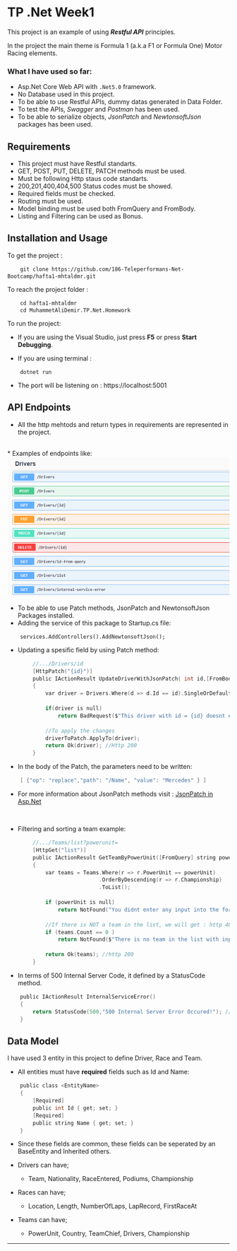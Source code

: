 

# TP .Net Week1

This project is an example of using  ***Restful API*** principles.

In the project the main theme is Formula 1 (a.k.a F1 or Formula One) Motor Racing elements.

### What I have used so far:
- Asp.Net Core Web API with `.Net5.0` framework.
- No Database used in this project.
- To be able to use Restful APIs, dummy datas generated in Data Folder.
- To test the APIs, *Swagger* and *Postman* has been used.
- To be able to serialize objects, *JsonPatch* and *NewtonsoftJson* packages has been used.


## Requirements
- This project must have Restful standarts.
- GET, POST, PUT, DELETE, PATCH methods must be used.
- Must be following Http staus code standarts.
- 200,201,400,404,500 Status codes must be showed.
- Required fields must be checked.
- Routing must be used.
- Model binding must be used both FromQuery and FromBody.
- Listing and Filtering can be used as Bonus.

## Installation and Usage

To get the project :
```
    git clone https://github.com/186-Teleperformans-Net-Bootcamp/hafta1-mhtaldmr.git
```
To reach the project folder :
```
    cd hafta1-mhtaldmr 
    cd MuhammetAliDemir.TP.Net.Homework
```
To run the project:
- If you are using the Visual Studio, just press **F5** or press **Start Debugging**.

- If you are using terminal : 
```
    dotnet run
```
- The port will be listening on : https://localhost:5001

## API Endpoints

* All the http mehtods and return types in requirements are represented in the project.
<br>
*  Examples of endpoints like:
<img src="https://github.com/186-Teleperformans-Net-Bootcamp/hafta1-mhtaldmr/blob/main/endpoints.PNG" alt="endpoint" />

- To be able to use Patch methods, JsonPatch and NewtonsoftJson Packages installed.
- Adding the service of this package to Startup.cs file:
```
    services.AddControllers().AddNewtonsoftJson();
```
- Updating a spesific field by using Patch method:
```c
        //.../Drivers/id
        [HttpPatch("{id}")] 
        public IActionResult UpdateDriverWithJsonPatch( int id,[FromBody] JsonPatchDocument<Driver> driverToPatch)
        {
            var driver = Drivers.Where(d => d.Id == id).SingleOrDefault();

            if(driver is null)
                return BadRequest($"This driver with id = {id} doesnt exist in the list!");

            //To apply the changes
            driverToPatch.ApplyTo(driver);
            return Ok(driver); //Http 200
        }
```
- In the body of the Patch, the parameters need to be written:
```c
    [ {"op": "replace","path": "/Name", "value": "Mercedes" } ]
```

 - For more information about JsonPatch methods visit : [JsonPatch in Asp.Net](https://docs.microsoft.com/en-us/aspnet/core/web-api/jsonpatch?view=aspnetcore-5.0)
<br>

- Filtering and sorting a team example:
```c
        //.../Teams/list?powerunit=
        [HttpGet("list")]
        public IActionResult GetTeamByPowerUnit([FromQuery] string powerUnit)
        {
            var teams = Teams.Where(r => r.PowerUnit == powerUnit)
                             .OrderByDescending(r => r.Championship)
                             .ToList();

            if (powerUnit is null)
                return NotFound("You didnt enter any input into the form!");

            //If there is NOT a team in the list, we will get : http 404 Not Found Error
            if (teams.Count == 0 )
                return NotFound($"There is no team in the list with input = {powerUnit}!");

            return Ok(teams); //http 200
        }
```

* In terms of 500 Internal Server Code, it defined by a StatusCode method.
```c
    public IActionResult InternalServiceError()
    {
        return StatusCode(500,"500 Internal Server Error Occured!"); //Http 500
    }
```


## Data Model

I have used 3 entity in this project to define Driver, Race and Team.
- All entities must have **required** fields such as Id and Name:
```c
    public class <EntityName>
    {
        [Required]
        public int Id { get; set; }
        [Required]
        public string Name { get; set; }
    }
```
- Since these fields are common, these fields can be seperated by an BaseEntity and Inherited others.

- Drivers can have;
    * Team, Nationality, RaceEntered, Podiums, Championship

- Races can have;
    * Location, Length, NumberOfLaps, LapRecord, FirstRaceAt

- Teams can have;
    * PowerUnit, Country, TeamChief, Drivers, Championship

----